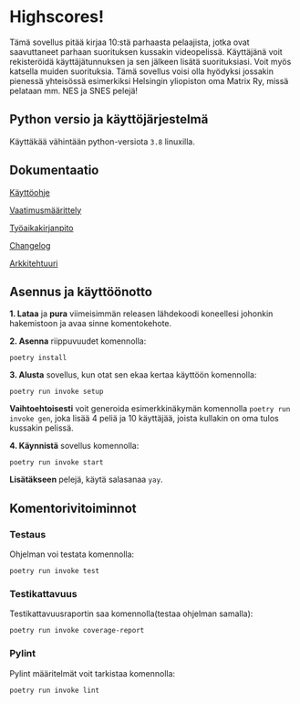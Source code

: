 # Highscores!
Tämä sovellus pitää kirjaa 10:stä parhaasta pelaajista, jotka ovat saavuttaneet parhaan suorituksen kussakin videopelissä. Käyttäjänä voit rekisteröidä käyttäjätunnuksen ja sen jälkeen lisätä suorituksiasi. Voit myös katsella muiden suorituksia. Tämä sovellus voisi olla hyödyksi jossakin pienessä yhteisössä esimerkiksi Helsingin yliopiston oma Matrix Ry, missä pelataan mm. NES ja SNES pelejä!


## Python versio ja käyttöjärjestelmä
Käyttäkää vähintään python-versiota ```3.8``` linuxilla.


## Dokumentaatio

[Käyttöohje](https://github.com/CrackPapaXtreme/ot-harjoitustyo/blob/master/dokumentaatio/kayttoohje.md)

[Vaatimusmäärittely](https://github.com/CrackPapaXtreme/ot-harjoitustyo/blob/master/dokumentaatio/vaatimusmaarittely.md)

[Työaikakirjanpito](https://github.com/CrackPapaXtreme/ot-harjoitustyo/blob/master/dokumentaatio/tyoaikakirjanpito.md)

[Changelog](https://github.com/CrackPapaXtreme/ot-harjoitustyo/blob/master/dokumentaatio/changelog.md)

[Arkkitehtuuri](https://github.com/CrackPapaXtreme/ot-harjoitustyo/blob/master/dokumentaatio/arkkitehtuuri.md)


## Asennus ja käyttöönotto

__1. Lataa__ ja __pura__ viimeisimmän releasen lähdekoodi koneellesi johonkin hakemistoon ja avaa sinne komentokehote.

__2. Asenna__ riippuvuudet komennolla:
```
poetry install
```

__3. Alusta__ sovellus, kun otat sen ekaa kertaa käyttöön komennolla:
```
poetry run invoke setup
```

__Vaihtoehtoisesti__ voit generoida esimerkkinäkymän komennolla ```poetry run invoke gen```, joka lisää 4 peliä ja 10 käyttäjää, joista kullakin on oma tulos kussakin pelissä.

__4. Käynnistä__ sovellus komennolla:
```
poetry run invoke start
```
__Lisätäkseen__ pelejä, käytä salasanaa `yay`.


## Komentorivitoiminnot

### Testaus
Ohjelman voi testata komennolla:
```
poetry run invoke test
```
### Testikattavuus
Testikattavuusraportin saa komennolla(testaa ohjelman samalla):
```
poetry run invoke coverage-report
```

### Pylint
Pylint määritelmät voit tarkistaa komennolla:
```
poetry run invoke lint
```
